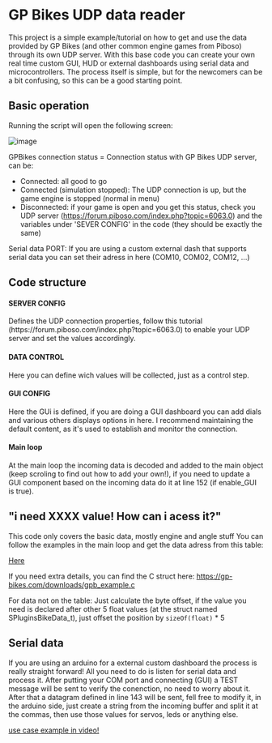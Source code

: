 <h1>GP Bikes UDP data reader</h1>

This project is a simple example/tutorial on how to get and use the data provided by GP Bikes (and other common engine games from Piboso) through its own UDP server. 
With this base code you can create your own real time custom GUI, HUD or external dashboards using serial data and microcontrollers. The process itself is simple, but for the newcomers can be a bit confusing, so this can be a good starting point.

<h2>Basic operation</h2>
Running the script will open the following screen:

![image](https://github.com/vitorkogut/GPB_UDP_TO_SERIAL/assets/49065277/4550fa43-7cb4-4229-9e15-0b0b93847470)

GPBikes connection status = Connection status with GP Bikes UDP server, can be:
- Connected: all good to go
- Connected (simulation stopped): The UDP connection is up, but the game engine is stopped (normal in menu)
- Disconnected: if your game is open and you get this status, check you UDP server (https://forum.piboso.com/index.php?topic=6063.0) and the variables under 'SEVER CONFIG' in the code (they should be exactly the same) 

Serial data PORT: If you are using a custom external dash that supports serial data you can set their adress in here (COM10, COM02, COM12, ...)

<h2>Code structure</h2>

<h4>SERVER CONFIG</h4>
Defines the UDP connection properties, follow this tutorial (https://forum.piboso.com/index.php?topic=6063.0) to enable your UDP server and set the values accordingly. 

<h4>DATA CONTROL</h4>
Here you can define wich values will be collected, just as a control step.

<h4>GUI CONFIG</h4>
Here the GUi is defined, if you are doing a GUI dashboard you can add dials and various others displays options in here. I recommend maintaining the default content, as it's used to establish and monitor the connection.

<h4>Main loop</h4>
At the main loop the incoming data is decoded and added to the main object (keep scroling to find out how to add your own!), if you need to update a GUI component based on the incoming data do it at line 152 (if enable_GUI is true).

<h2>"i need XXXX value! How can i acess it?"</h2>
This code only covers the basic data, mostly engine and angle stuff You can follow the examples in the main loop and get the data adress from this table: 

[Here](https://docs.google.com/spreadsheets/d/e/2PACX-1vS18UEQNpEU2HBeow4vLLdK1zVo_zaWiFcbfYtYPVfc5iBW8MUbQV0WM2Ggimd8raGg7uQRtndnew6v/pubhtml)

If you need extra details, you can find the C struct here: https://gp-bikes.com/downloads/gpb_example.c

For data not on the table: Just calculate the byte offset, if the value you need is declared after other 5 float values (at the struct named SPluginsBikeData_t), just offset the position by `sizeOf(float)` * 5


<h2>Serial data</h2>
If you are using an arduino for a external custom dashboard the process is really straight forward!
All you need to do is listen for serial data and process it. After putting your COM port and connecting (GUI) a TEST message will be sent to verify the conenction, no need to worry about it. 
After that a datagram defined in line 143 will be sent, fell free to modify it, in the arduino side, just create a string from the incoming buffer and split it at the commas, then use those values for servos, leds or anything else.

[use case example in video!](https://youtube.com/shorts/fW0gZF4tQHk?feature=share)
